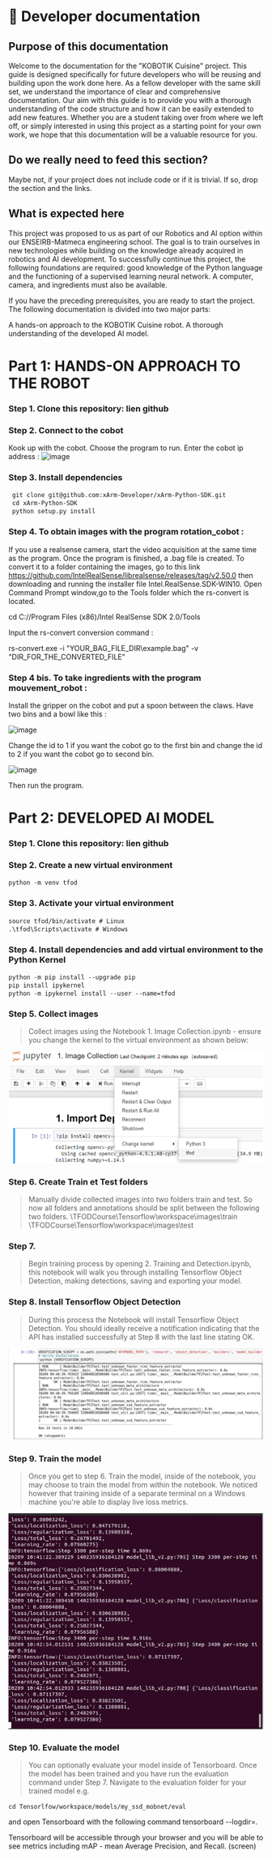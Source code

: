 # 📖 Developer documentation

## Purpose of this documentation

Welcome to the documentation for the "KOBOTIK Cuisine" project. This guide is designed specifically for future developers who will be reusing and building upon the work done here. As a fellow developer with the same skill set, we understand the importance of clear and comprehensive documentation. Our aim with this guide is to provide you with a thorough understanding of the code structure and how it can be easily extended to add new features. Whether you are a student taking over from where we left off, or simply interested in using this project as a starting point for your own work, we hope that this documentation will be a valuable resource for you.

## Do we really need to feed this section? 

Maybe not, if your project does not include code or if it is trivial. If so, drop the section and the links.


## What is expected here

This project was proposed to us as part of our Robotics and AI option within our ENSEIRB-Matmeca engineering school. The goal is to train ourselves in new technologies while building on the knowledge already acquired in robotics and AI development. To successfully continue this project, the following foundations are required: good knowledge of the Python language and the functioning of a supervised learning neural network. A computer, camera, and ingredients must also be available.


If you have the preceding prerequisites, you are ready to start the project. The following documentation is divided into two major parts:

A hands-on approach to the KOBOTIK Cuisine robot.
A thorough understanding of the developed AI model.

# Part 1:  HANDS-ON APPROACH TO THE ROBOT 

### Step 1. Clone this repository: lien github

### Step 2.  Connect to the cobot  

Kook up with the cobot. Choose the program to run. Enter the cobot ip address : <img width="306" alt="image" src="https://user-images.githubusercontent.com/81220020/217781328-fddea825-b347-4ced-8362-eaa83f347ab0.png">

### Step 3. Install dependencies  

     git clone git@github.com:xArm-Developer/xArm-Python-SDK.git
     cd xArm-Python-SDK
     python setup.py install

### Step 4. To obtain images with the program rotation_cobot :

If you use a realsense camera, start the video acquisition at the same time as the program. Once the program is finished, a .bag file is created. To convert it to a folder containing the images, go to this link https://github.com/IntelRealSense/librealsense/releases/tag/v2.50.0 then downloading and running the installer file Intel.RealSense.SDK-WIN10. Open Command Prompt window,go to the Tools folder which the rs-convert is located.

cd C://Program Files (x86)/Intel RealSense SDK 2.0/Tools

Input the rs-convert conversion command : 

rs-convert.exe -i "YOUR_BAG_FILE_DIR\example.bag" -v "DIR_FOR_THE_CONVERTED_FILE"

### Step 4 bis. To take ingredients with the program mouvement_robot :

Install the gripper on the cobot and put a spoon between the claws. Have two bins and a bowl like this : 

![image](https://user-images.githubusercontent.com/81220020/217786917-76775964-df82-48db-b92a-cacf8b029d15.png)

Change the id to 1 if you want the cobot go to the first bin and change the id to 2 if you want the cobot go to second bin.

<img width="242" alt="image" src="https://user-images.githubusercontent.com/81220020/217786192-951a1f76-8512-49db-9cbc-fb468ee4fcdd.png">

Then run the program.

###

# Part 2: DEVELOPED AI MODEL

### Step 1. Clone this repository: lien github

### Step 2.  Create a new virtual environment 

    python -m venv tfod

### Step 3. Activate your virtual environment 

    source tfod/bin/activate # Linux
    .\tfod\Scripts\activate # Windows 


 ### Step 4. Install dependencies and add virtual environment to the Python Kernel 
 
    python -m pip install --upgrade pip
    pip install ipykernel
    python -m ipykernel install --user --name=tfod

### Step 5. Collect images 
> Collect images using the Notebook 1. Image Collection.ipynb - ensure you change the kernel to the virtual environment as shown below:
<img src = "https://github.com/Yoan-GitHub/Kobotik-Cuisine/blob/398cc644f5f4b9daebb2405e452fd8b1e6eba7b8/assets/img/step5.png">


### Step 6.  Create Train et Test folders
> Manually divide collected images into two folders train and test. So now all folders and annotations should be split between the following two folders.
    \TFODCourse\Tensorflow\workspace\images\train
    \TFODCourse\Tensorflow\workspace\images\test 


### Step 7. 
> Begin training process by opening 2. Training and Detection.ipynb, this notebook will walk you through installing Tensorflow Object Detection, making detections, saving and exporting your model. 


### Step 8. Install Tensorflow Object Detection
> During this process the Notebook will install Tensorflow Object Detection. You should ideally receive a notification indicating that the API has installed successfully at Step 8 with the last line stating OK.
<img src = "https://github.com/Yoan-GitHub/Kobotik-Cuisine/blob/cd755a6e66f666d9b8f008723c51ab7df681ec70/assets/img/step8.png">


### Step 9. Train the model
> Once you get to step 6. Train the model, inside of the notebook, you may choose to train the model from within the notebook. We noticed however that training inside of a separate terminal on a Windows machine you're able to display live loss metrics. 
<img src = "https://github.com/Yoan-GitHub/Kobotik-Cuisine/blob/cd755a6e66f666d9b8f008723c51ab7df681ec70/assets/img/step9.png">


### Step 10. Evaluate the model
> You can optionally evaluate your model inside of Tensorboard. Once the model has been trained and you have run the evaluation command under Step 7. Navigate to the evaluation folder for your trained model e.g. 

    cd Tensorlfow/workspace/models/my_ssd_mobnet/eval
 
and open Tensorboard with the following command 
    tensorboard --logdir=. 
 
Tensorboard will be accessible through your browser and you will be able to see metrics including mAP - mean Average Precision, and Recall. (screen)







